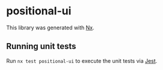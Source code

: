 # positional-ui

This library was generated with [Nx](https://nx.dev).

## Running unit tests

Run `nx test positional-ui` to execute the unit tests via [Jest](https://jestjs.io).
